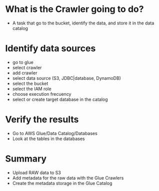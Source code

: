 # What is the Crawler going to do?
- A task that go to the bucket, identify the data, and store it in the data catalog

# Identify data sources
- go to glue
- select crawler
- add crawler
- select data source (S3, JDBC|database, DynamoDB)
- select the bucket
- select the IAM role
- choose execution frecuency
- select or create target database in the catalog

# Verify the results
- Go to AWS Glue/Data Catalog/Databases
- Look at the tables in the databases

# Summary
- Upload RAW data to S3
- Add metadata for the raw data with the Glue Crawlers
- Create the metadata storage in the Glue Catalog

